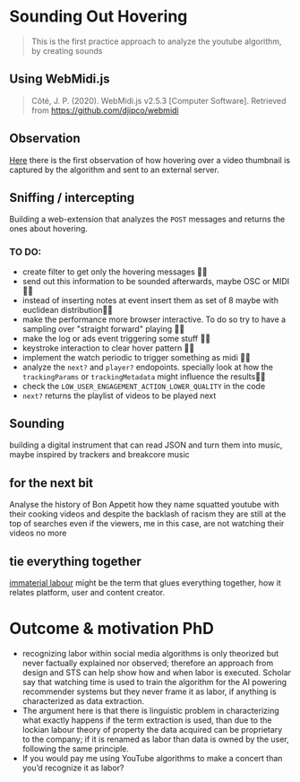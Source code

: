 # Sounding Out Hovering

> This is the first practice approach to analyze the youtube algorithm, by creating sounds

## Using WebMidi.js
>Côté, J. P. (2020). WebMidi.js v2.5.3 [Computer Software]. Retrieved from https://github.com/djipco/webmidi


## Observation

[Here](observations/20210225-debugging.mov) there is the first observation of how hovering over a video thumbnail is captured by the algorithm and sent to an external server.

## Sniffing / intercepting

Building a web-extension that analyzes the `POST` messages and returns the ones about hovering.

### TO DO:

* create filter to get only the hovering messages 👍🏻
* send out this information to be sounded afterwards, maybe OSC or MIDI 👍🏻
* instead of inserting notes at event insert them as set of 8 maybe with euclidean distribution👍🏻
* make the performance more browser interactive. To do so try to have a sampling over "straight forward" playing 👍🏻
* make the log or ads event triggering some stuff 👍🏻
* keystroke interaction to clear hover pattern 👍🏻
* implement the watch periodic to trigger something as midi 👍🏻
* analyze the `next?` and `player?` endopoints. specially look at how the `trackingParams` or `trackingMetadata` might influence the results👍🏻
* check the `LOW_USER_ENGAGEMENT_ACTION_LOWER_QUALITY` in the code
* `next?` returns the playlist of videos to be played next 

## Sounding

building a digital instrument that can read JSON and turn them into music, maybe inspired by trackers and breakcore music



## for the next bit

Analyse the history of Bon Appetit how they name squatted youtube with their cooking videos and despite the backlash of racism they are still at the top of searches even if the viewers, me in this case, are not watching their videos no more

## tie everything together 

[immaterial labour](https://en.wikipedia.org/wiki/Immaterial_labor) might be the term that glues everything together, how it relates platform, user and content creator.

# Outcome & motivation PhD 

- recognizing labor within social media algorithms is only theorized but never factually explained nor observed; therefore an approach from design and STS can help show how and when labor is executed. Scholar say that watching time is used to train the algorithm for the AI powering recommender systems but they never frame it as labor, if anything is characterized as data extraction.
- The argument here is that there is linguistic problem in characterizing what exactly happens if the term extraction is used, than due to the lockian labour theory of property the data acquired can be proprietary to the company; if it is renamed as labor than data is owned by the user, following the same principle. 
- If you would pay me using YouTube algorithms to make a concert than you’d recognize it as labor?